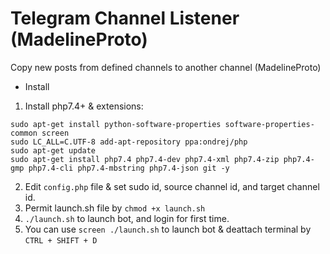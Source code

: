 # Telegram Channel Listener (MadelineProto)
Copy new posts from defined channels to another channel (MadelineProto)

* Install
1. Install php7.4+ & extensions:
```
sudo apt-get install python-software-properties software-properties-common screen
sudo LC_ALL=C.UTF-8 add-apt-repository ppa:ondrej/php
sudo apt-get update
sudo apt-get install php7.4 php7.4-dev php7.4-xml php7.4-zip php7.4-gmp php7.4-cli php7.4-mbstring php7.4-json git -y
```
2. Edit `config.php` file & set sudo id, source channel id, and target channel id.
3. Permit launch.sh file by `chmod +x launch.sh`
4. `./launch.sh` to launch bot, and login for first time.
5. You can use `screen ./launch.sh` to launch bot & deattach terminal by `CTRL + SHIFT + D`
